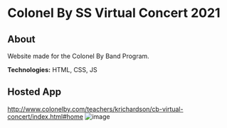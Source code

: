 # Colonel By SS Virtual Concert 2021
## About
Website made for the Colonel By Band Program.

**Technologies:** HTML, CSS, JS

## Hosted App
http://www.colonelby.com/teachers/krichardson/cb-virtual-concert/index.html#home
![image](https://user-images.githubusercontent.com/56516912/120905453-1e079a80-c620-11eb-9237-720dc57b4931.png)
